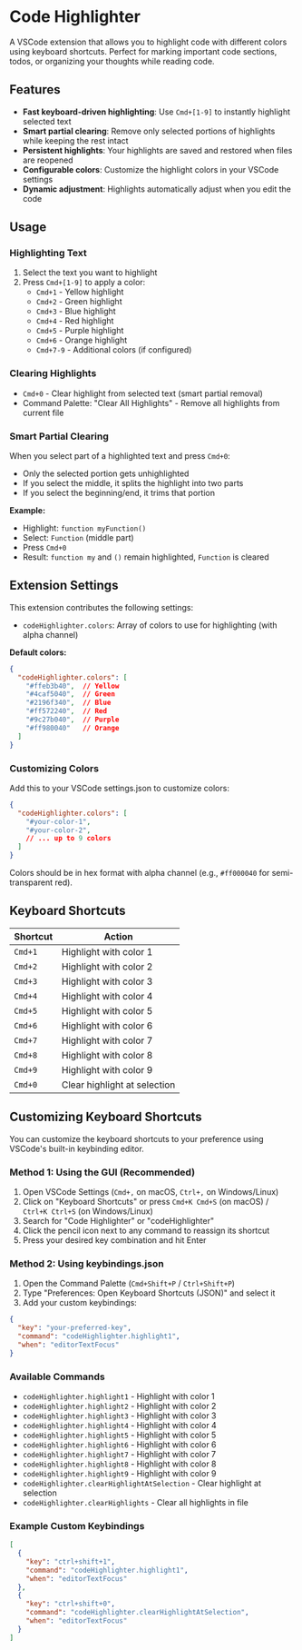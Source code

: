 

# Code Highlighter

A VSCode extension that allows you to highlight code with different colors using keyboard shortcuts. Perfect for marking important code sections, todos, or organizing your thoughts while reading code.

## Features

- **Fast keyboard-driven highlighting**: Use `Cmd+[1-9]` to instantly highlight selected text
- **Smart partial clearing**: Remove only selected portions of highlights while keeping the rest intact
- **Persistent highlights**: Your highlights are saved and restored when files are reopened
- **Configurable colors**: Customize the highlight colors in your VSCode settings
- **Dynamic adjustment**: Highlights automatically adjust when you edit the code

## Usage

### Highlighting Text
1. Select the text you want to highlight
2. Press `Cmd+[1-9]` to apply a color:
   - `Cmd+1` - Yellow highlight
   - `Cmd+2` - Green highlight  
   - `Cmd+3` - Blue highlight
   - `Cmd+4` - Red highlight
   - `Cmd+5` - Purple highlight
   - `Cmd+6` - Orange highlight
   - `Cmd+7-9` - Additional colors (if configured)

### Clearing Highlights
- `Cmd+0` - Clear highlight from selected text (smart partial removal)
- Command Palette: "Clear All Highlights" - Remove all highlights from current file

### Smart Partial Clearing
When you select part of a highlighted text and press `Cmd+0`:
- Only the selected portion gets unhighlighted
- If you select the middle, it splits the highlight into two parts
- If you select the beginning/end, it trims that portion

**Example:**
- Highlight: `function myFunction()`
- Select: `Function` (middle part)
- Press `Cmd+0`
- Result: `function my` and `()` remain highlighted, `Function` is cleared

## Extension Settings

This extension contributes the following settings:

* `codeHighlighter.colors`: Array of colors to use for highlighting (with alpha channel)

**Default colors:**
```json
{
  "codeHighlighter.colors": [
    "#ffeb3b40",  // Yellow
    "#4caf5040",  // Green
    "#2196f340",  // Blue
    "#ff572240",  // Red
    "#9c27b040",  // Purple
    "#ff980040"   // Orange
  ]
}
```

### Customizing Colors
Add this to your VSCode settings.json to customize colors:
```json
{
  "codeHighlighter.colors": [
    "#your-color-1",
    "#your-color-2",
    // ... up to 9 colors
  ]
}
```

Colors should be in hex format with alpha channel (e.g., `#ff000040` for semi-transparent red).

## Keyboard Shortcuts

| Shortcut | Action |
|----------|--------|
| `Cmd+1` | Highlight with color 1 |
| `Cmd+2` | Highlight with color 2 |
| `Cmd+3` | Highlight with color 3 |
| `Cmd+4` | Highlight with color 4 |
| `Cmd+5` | Highlight with color 5 |
| `Cmd+6` | Highlight with color 6 |
| `Cmd+7` | Highlight with color 7 |
| `Cmd+8` | Highlight with color 8 |
| `Cmd+9` | Highlight with color 9 |
| `Cmd+0` | Clear highlight at selection |

## Customizing Keyboard Shortcuts

You can customize the keyboard shortcuts to your preference using VSCode's built-in keybinding editor.

### Method 1: Using the GUI (Recommended)
1. Open VSCode Settings (`Cmd+,` on macOS, `Ctrl+,` on Windows/Linux)
2. Click on "Keyboard Shortcuts" or press `Cmd+K Cmd+S` (on macOS) / `Ctrl+K Ctrl+S` (on Windows/Linux)
3. Search for "Code Highlighter" or "codeHighlighter"
4. Click the pencil icon next to any command to reassign its shortcut
5. Press your desired key combination and hit Enter

### Method 2: Using keybindings.json
1. Open the Command Palette (`Cmd+Shift+P` / `Ctrl+Shift+P`)
2. Type "Preferences: Open Keyboard Shortcuts (JSON)" and select it
3. Add your custom keybindings:

```json
{
  "key": "your-preferred-key",
  "command": "codeHighlighter.highlight1",
  "when": "editorTextFocus"
}
```

### Available Commands
- `codeHighlighter.highlight1` - Highlight with color 1
- `codeHighlighter.highlight2` - Highlight with color 2
- `codeHighlighter.highlight3` - Highlight with color 3
- `codeHighlighter.highlight4` - Highlight with color 4
- `codeHighlighter.highlight5` - Highlight with color 5
- `codeHighlighter.highlight6` - Highlight with color 6
- `codeHighlighter.highlight7` - Highlight with color 7
- `codeHighlighter.highlight8` - Highlight with color 8
- `codeHighlighter.highlight9` - Highlight with color 9
- `codeHighlighter.clearHighlightAtSelection` - Clear highlight at selection
- `codeHighlighter.clearHighlights` - Clear all highlights in file

### Example Custom Keybindings
```json
[
  {
    "key": "ctrl+shift+1",
    "command": "codeHighlighter.highlight1",
    "when": "editorTextFocus"
  },
  {
    "key": "ctrl+shift+0",
    "command": "codeHighlighter.clearHighlightAtSelection", 
    "when": "editorTextFocus"
  }
]
```